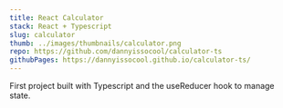 ```yaml
---
title: React Calculator
stack: React + Typescript
slug: calculator
thumb: ../images/thumbnails/calculator.png
repo: https://github.com/dannyissocool/calculator-ts
githubPages: https://dannyissocool.github.io/calculator-ts/
---
```


First project built with Typescript and the useReducer hook to manage state.
